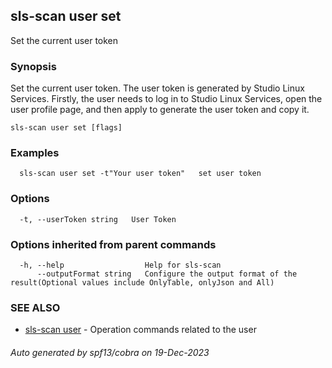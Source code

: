 ## sls-scan user set

Set the current user token

### Synopsis

Set the current user token. The user token is generated by Studio Linux Services. Firstly, the user needs to log in to Studio Linux Services, open the user profile page, and then apply to generate the user token and copy it.

```
sls-scan user set [flags]
```

### Examples

```
  sls-scan user set -t"Your user token"   set user token
```

### Options

```
  -t, --userToken string   User Token
```

### Options inherited from parent commands

```
  -h, --help                  Help for sls-scan
      --outputFormat string   Configure the output format of the result(Optional values include OnlyTable, onlyJson and All)
```

### SEE ALSO

* [sls-scan user](sls-scan_user.md)	 - Operation commands related to the user

###### Auto generated by spf13/cobra on 19-Dec-2023
